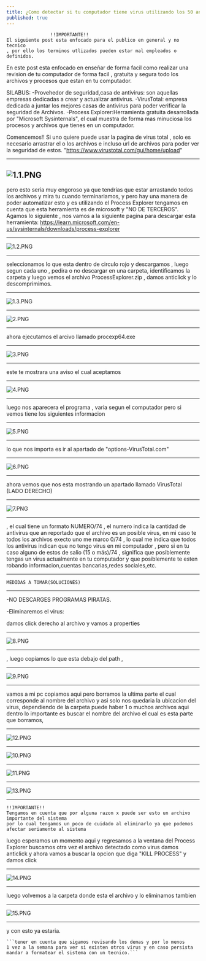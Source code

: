 ```yaml
---
title: ¿Como detectar si tu computador tiene virus utilizando los 50 antivirus mas populares del mundo?"VIRUSTOTAL"
published: true
---
```

					!!IMPORTANTE!!
	El siguiente post esta enfocado para el publico en general y no tecnico 
	, por ello los terminos utlizados pueden estar mal empleados o definidos.

En este post esta enfocado en enseñar de forma facil como realizar una revision de tu computador de forma facil 
, gratuita y segura todo los archivos y procesos que estan en tu computador.

SILABUS:
	-Provehedor de seguridad,casa de antivirus: son aquellas empresas dedicadas a crear y actualizar antivirus.
	-VirusTotal: empresa dedicada a juntar los mejores casas de antivirus para poder verificar la seguridad de Archivos.
	-Process Explorer:Herramienta gratuita desarrollada por "Microsoft Sysinternals", el cual muestra 
	de forma mas minuciosa los procesos y archivos que tienes en un computador.  
	
Comencemos!!
Si uno quiere puede usar la pagina de virus total , solo es necesario arrastrar 
el o los archivos e incluso url de archivos para poder ver la seguridad de estos.
	"https://www.virustotal.com/gui/home/upload"

--------------------------------------
![1.1.PNG](../assets/posts1/1.1.PNG)
--------------------------------------
pero esto seria muy engoroso ya que tendrias que estar arrastando todos los archivos y mira tu 
cuando terminariamos, y pero hay una manera de poder automatizar esto y es utilizando el Process Explorer 
tengamos en cuenta que esta herramienta es de microsoft y "NO DE TERCEROS".
Agamos lo siguiente , nos vamos a la siguiente pagina para descargar esta herramienta:
	https://learn.microsoft.com/en-us/sysinternals/downloads/process-explorer

------------------------------------
![1.2.PNG](../assets/posts1/1.2.PNG)

------------------------------------
seleccionamos lo que esta dentro de circulo rojo y descargamos , luego segun cada uno , pedira o no descargar en una carpeta,
identificamos la carpeta y luego vemos el archivo ProcessExplorer.zip , damos anticlick y lo descomprimimos.

----------------------------------------
![1.3.PNG](../assets/posts1/Captura.PNG)

--------------------------------
![2.PNG](../assets/posts1/2.PNG)

--------------------------------
ahora ejecutamos el arcivo llamado procexp64.exe 

--------------------------------
![3.PNG](../assets/posts1/3.PNG)

--------------------------------
este te mostrara una aviso el cual aceptamos

--------------------------------
![4.PNG](../assets/posts1/4.PNG)

--------------------------------
luego nos aparecera el programa , varia segun el computador pero si vemos tiene los siguientes informacion

--------------------------------
![5.PNG](../assets/posts1/5.PNG)

--------------------------------
lo que nos importa es ir al apartado de "options-VirusTotal.com"

--------------------------------
![6.PNG](../assets/posts1/6.PNG)

--------------------------------
ahora vemos que nos esta mostrando un apartado llamado VirusTotal (LADO DERECHO)

--------------------------------
![7.PNG](../assets/posts1/7.PNG)

--------------------------------
, el cual tiene un formato NUMERO/74 , el numero indica la cantidad de antivirus que an reportado que el archivo 
es un posible virus, en mi caso te todos los archivos execto uno me marco 0/74 , lo cual me indica que todos los antivirus indican 
que no tengo virus en mi computador , pero si en tu caso alguno de estos de salio (15 o más)/74 , significa que posiblemente 
tengas un virus actualmente en tu computador y que posiblemente te esten robando informacion,cuentas bancarias,redes sociales,etc.

------------------------------------------------
	MEDIDAS A TOMAR(SOLUCIONES)
------------------------------------------------

-NO DESCARGES PROGRAMAS PIRATAS.

-Eliminaremos el virus: 

damos click derecho al archivo y vamos a properties 

--------------------------------
![8.PNG](../assets/posts1/8.PNG)

--------------------------------
, luego copiamos lo que esta debajo del path ,

--------------------------------
![9.PNG](../assets/posts1/9.PNG)

--------------------------------
vamos a mi pc copiamos aqui pero borramos la ultima parte el cual corresponde al nombre del archivo y asi solo nos quedaria 
la ubicacion del virus, dependiendo de la carpeta puede haber 1 o muchos archivos aqui dentro lo importante es 
buscar el nombre del archivo el cual es esta parte que borramos,

----------------------------------
![12.PNG](../assets/posts1/12.PNG)

----------------------------------
![10.PNG](../assets/posts1/10.PNG)

----------------------------------
![11.PNG](../assets/posts1/11.PNG)

----------------------------------
![13.PNG](../assets/posts1/13.PNG)

----------------------------------

	!!IMPORTANTE!!
	Tengamos en cuenta que por alguna razon x puede ser esto un archivo importante del sistema
	por lo cual tengamos un poco de cuidado al eliminarlo ya que podemos afectar seriamente al sistema 

luego esperamos un momento aqui y regresamos a la ventana del Process Explorer 
buscamos otra vez el archivo detectado como virus
damos anticlick y ahora vamos a buscar la opcion que diga "KILL PROCESS" y damos click

----------------------------------
![14.PNG](../assets/posts1/14.PNG)

----------------------------------
luego volvemos a la carpeta donde esta el archivo y lo eliminamos tambien

----------------------------------
![15.PNG](../assets/posts1/15.PNG)

----------------------------------
y con esto ya estaria.

	```tener en cuenta que sigamos revisando los demas y por lo menos 
	1 vez a la semana para ver si existen otros virus y en caso persista mandar a formatear el sistema con un tecnico.```
 
